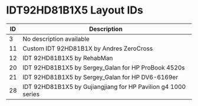 # IDT92HD81B1X5 Layout IDs

| ID | Description |
|---|---|
| 3 | No description available |
| 11 | Custom IDT 92HD81B1X by Andres ZeroCross |
| 12 | IDT 92HD81B1X5 by RehabMan |
| 20 | IDT 92HD81B1X5 by Sergey_Galan for HP ProBook 4520s |
| 21 | IDT 92HD81B1X5 by Sergey_Galan for HP DV6-6169er |
| 28 | IDT 92HD81B1X5 by Gujiangjiang for HP Pavilion g4 1000 series |

